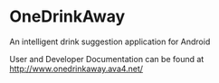 OneDrinkAway
============

An intelligent drink suggestion application for Android

User and Developer Documentation can be found at http://www.onedrinkaway.ava4.net/


